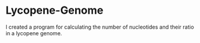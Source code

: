 # Lycopene-Genome
I created a program for calculating the number of nucleotides and their ratio in a lycopene genome.
